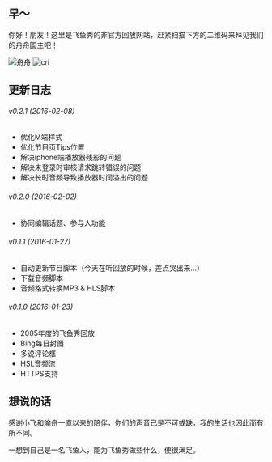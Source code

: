 ## 早～

你好！朋友！这里是飞鱼秀的非官方回放网站，赶紧扫描下方的二维码来拜见我们的舟舟国主吧！

![舟舟](https://raw.githubusercontent.com/popfeng/zao/master/public/static/img/qrcode_zaoaoaoaoao.jpg)
![cri](https://raw.githubusercontent.com/popfeng/zao/master/public/static/img/qrcode_ezfeiyuxiu.jpg)

## 更新日志

###### v0.2.1 (2016-02-08)
  * 优化M端样式
  * 优化节目页Tips位置
  * 解决iphone端播放器残影的问题
  * 解决未登录时审核请求跳转错误的问题
  * 解决长时音频导致播放器时间溢出的问题

###### v0.2.0 (2016-02-02)
  * 协同编辑话题、参与人功能

###### v0.1.1 (2016-01-27)
  * 自动更新节目脚本（今天在听回放的时候，差点哭出来...）
  * 下载音频脚本
  * 音频格式转换MP3 & HLS脚本

###### v0.1.0 (2016-01-23)
  * 2005年度的飞鱼秀回放
  * Bing每日封图
  * 多说评论框
  * HSL音频流
  * HTTPS支持

## 想说的话

感谢小飞和喻舟一直以来的陪伴，你们的声音已是不可或缺，我的生活也因此而有所不同。

一想到自己是一名飞鱼人，能为飞鱼秀做些什么，便很满足。
